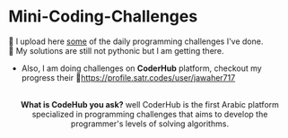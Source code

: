 # Mini-Coding-Challenges
🗻 I upload here <ins>some</ins> of the daily programming challenges I've done.<br>
:snake: My solutions are still not pythonic but I am getting there. <br>
- Also, I am doing challenges on **CoderHub** platform, checkout my progress their :muscle:https://profile.satr.codes/user/jawaher717 <br><br>
<p align='center'> <strong>What is CodeHub you ask?</strong> well CoderHub is the first Arabic platform specialized in programming challenges that aims to develop the programmer's levels of solving algorithms.</p>


